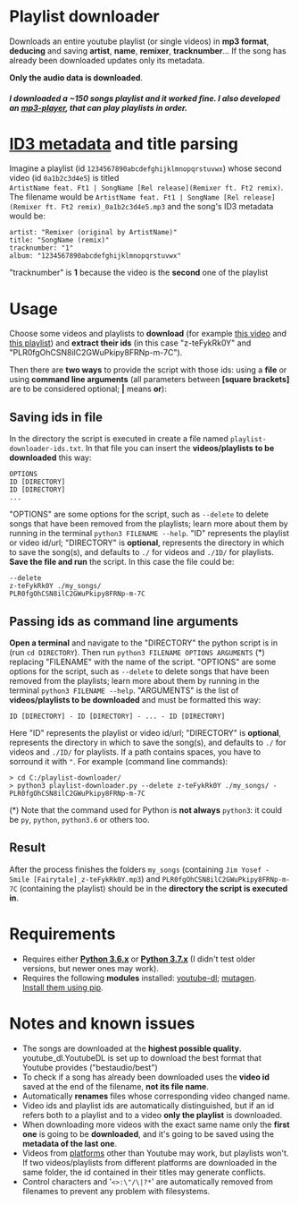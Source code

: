 # Playlist downloader
Downloads an entire youtube playlist (or single videos) in **mp3 format**, **deducing** and saving **artist**, **name**, **remixer**, **tracknumber**... If the song has already been downloaded updates only its metadata.  

**Only the audio data is downloaded**.
##### I downloaded a ~150 songs playlist and it worked fine. I also developed an [mp3-player](https://gitlab.com/Stypox/mp3-player), that can play playlists in order.

# [ID3 metadata](https://en.wikipedia.org/wiki/ID3) and title parsing
Imagine a playlist (id ``1234567890abcdefghijklmnopqrstuvwx``) whose second video (id ``0a1b2c3d4e5``) is titled<br/>``ArtistName feat. Ft1 | SongName [Rel release](Remixer ft. Ft2 remix)``. The filename would be ``ArtistName feat. Ft1 | SongName [Rel release](Remixer ft. Ft2 remix)_0a1b2c3d4e5.mp3`` and the song's ID3 metadata would be:

    artist: "Remixer (original by ArtistName)"
    title: "SongName (remix)"
    tracknumber: "1"
    album: "1234567890abcdefghijklmnopqrstuvwx"

"tracknumber" is **1** because the video is the **second** one of the playlist

# Usage
Choose some videos and playlists to **download** (for example [this video](https://www.youtube.com/watch?v=z-teFykRk0Y) and [this playlist](https://www.youtube.com/playlist?list=PLR0fgOhCSN8ilC2GWuPkipy8FRNp-m-7C)) and **extract their ids** (in this case "z-teFykRk0Y" and "PLR0fgOhCSN8ilC2GWuPkipy8FRNp-m-7C").  

Then there are **two ways** to provide the script with those ids: using a **file** or using **command line arguments** (all parameters between **\[square brackets\]** are to be considered optional; **\|** means **or**):

## Saving ids in file
In the directory the script is executed in create a file named ``playlist-downloader-ids.txt``. In that file you can insert the **videos/playlists to be downloaded** this way:

    OPTIONS
    ID [DIRECTORY]
    ID [DIRECTORY]
    ...

"OPTIONS" are some options for the script, such as ``--delete`` to delete songs that have been removed from the playlists; learn more about them by running in the terminal ``python3 FILENAME --help``. "ID" represents the playlist or video id/url; "DIRECTORY" is **optional**, represents the directory in which to save the song(s), and defaults to ``./`` for videos and ``./ID/`` for playlists. **Save the file and run** the script. In this case the file could be:

    --delete
    z-teFykRk0Y ./my_songs/
    PLR0fgOhCSN8ilC2GWuPkipy8FRNp-m-7C


## Passing ids as command line arguments
**Open a terminal** and navigate to the "DIRECTORY" the python script is in (run ``cd DIRECTORY``). Then run ``python3 FILENAME OPTIONS ARGUMENTS`` (*) replacing "FILENAME" with the name of the script. "OPTIONS" are some options for the script, such as ``--delete`` to delete songs that have been removed from the playlists; learn more about them by running in the terminal ``python3 FILENAME --help``. "ARGUMENTS" is the list of **videos/playlists to be downloaded** and must be formatted this way:
  
    ID [DIRECTORY] - ID [DIRECTORY] - ... - ID [DIRECTORY]

Here "ID" represents the playlist or video id/url; "DIRECTORY" is **optional**, represents the directory in which to save the song(s), and defaults to ``./`` for videos and ``./ID/`` for playlists. If a path contains spaces, you have to sorround it with ``"``. For example (command line commands):

    > cd C:/playlist-downloader/
    > python3 playlist-downloader.py --delete z-teFykRk0Y ./my_songs/ - PLR0fgOhCSN8ilC2GWuPkipy8FRNp-m-7C

(*) Note that the command used for Python is **not always** ``python3``: it could be ``py``, ``python``, ``python3.6`` or others too.

## Result
After the process finishes the folders ``my_songs`` (containing ``Jim Yosef - Smile [Fairytale]_z-teFykRk0Y.mp3``) and ``PLR0fgOhCSN8ilC2GWuPkipy8FRNp-m-7C`` (containing the playlist) should be in the **directory the script is executed in**. 

# Requirements
* Requires either **[Python 3.6.x](https://www.python.org/downloads/)** or **[Python 3.7.x](https://www.python.org/downloads/)** (I didn't test older versions, but newer ones may work).
* Requires the following **modules** installed: [youtube-dl](https://pypi.org/project/youtube_dl/); [mutagen](https://pypi.org/project/mutagen/).  
[Install them using pip](https://packaging.python.org/tutorials/installing-packages/).

# Notes and known issues
* The songs are downloaded at the **highest possible quality**. youtube_dl.YoutubeDL is set up to download the best format that Youtube provides ("bestaudio/best")
* To check if a song has already been downloaded uses the **video id** saved at the end of the filename, **not its file name**.
* Automatically **renames** files whose corresponding video changed name.
* Video ids and playlist ids are automatically distinguished, but if an id refers both to a playlist and to a video **only the playlist** is downloaded.
* When downloading more videos with the exact same name only the **first one** is going to be **downloaded**, and it's going to be saved using the **metadata of the last one**.
* Videos from [platforms](https://rg3.github.io/youtube-dl/supportedsites.html) other than Youtube may work, but playlists won't. If two videos/playlists from different platforms are downloaded in the same folder, the id contained in their titles may generate conflicts.
* Control characters and '``<>:\"/\|?*``' are automatically removed from filenames to prevent any problem with filesystems.
